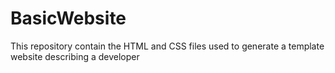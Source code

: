 # BasicWebsite
This repository contain the HTML and CSS files used to generate a template website describing a developer
